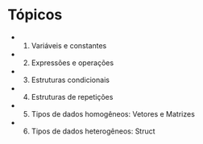 # Tópicos 

- 1. Variáveis e constantes
- 2. Expressões e operações
- 3. Estruturas condicionais
- 4. Estruturas de repetições
- 5. Tipos de dados homogêneos: Vetores e Matrizes
- 6. Tipos de dados heterogêneos: Struct